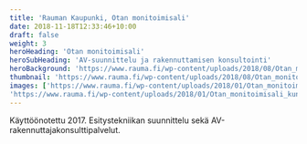 ```yaml
---
title: 'Rauman Kaupunki, Otan monitoimisali'
date: 2018-11-18T12:33:46+10:00
draft: false
weight: 3
heroHeading: 'Otan monitoimisali'
heroSubHeading: 'AV-suunnittelu ja rakennuttamisen konsultointi'
heroBackground: 'https://www.rauma.fi/wp-content/uploads/2018/08/Otan_monitoimisali_ulkoa.jpg'
thumbnail: 'https://www.rauma.fi/wp-content/uploads/2018/08/Otan_monitoimisali_ulkoa.jpg'
images: ['https://www.rauma.fi/wp-content/uploads/2018/01/Otan_monitoimisali_liikuntasali_sisalta.jpg', 
'https://www.rauma.fi/wp-content/uploads/2018/01/Otan_monitoimisali_kuntosali.jpg']
---
```


Käyttöönotettu 2017. Esitystekniikan suunnittelu sekä AV-rakennuttajakonsulttipalvelut.